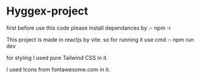 # Hyggex-project

first before use this code please install dependances by :- npm -i

This project is made in reactjs by vite. so for running it use cmd :- npm run dev

for styling I used pure Tailwind CSS in it.

I used Icons from fontawesome.com in it.

